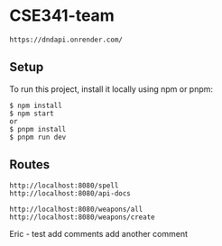 # CSE341-team
```
https://dndapi.onrender.com/
```

## Setup
To run this project, install it locally using npm or pnpm:

```
$ npm install
$ npm start
or
$ pnpm install
$ pnpm run dev
```

## Routes
```
http://localhost:8080/spell
http://localhost:8080/api-docs

http://localhost:8080/weapons/all
http://localhost:8080/weapons/create
```
Eric - test add comments
add another comment

